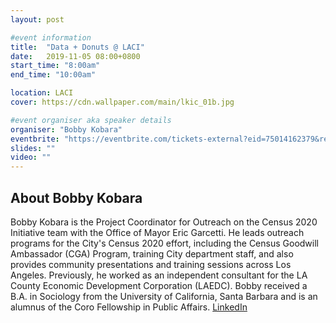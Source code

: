 ```yaml
---
layout: post

#event information
title:  "Data + Donuts @ LACI"
date:   2019-11-05 08:00+0800
start_time: "8:00am"
end_time: "10:00am"

location: LACI
cover: https://cdn.wallpaper.com/main/lkic_01b.jpg

#event organiser aka speaker details
organiser: "Bobby Kobara"
eventbrite: "https://eventbrite.com/tickets-external?eid=75014162379&ref=etckt"
slides: ""
video: ""
---
```



## About Bobby Kobara

Bobby Kobara is the Project Coordinator for Outreach on the Census 2020 Initiative team with the Office of Mayor Eric Garcetti. He leads outreach programs for the City's Census 2020 effort, including the Census Goodwill Ambassador (CGA) Program, training City department staff, and also provides community presentations and training sessions across Los Angeles. Previously, he worked as an independent consultant for the LA County Economic Development Corporation (LAEDC). Bobby received a B.A. in Sociology from the University of California, Santa Barbara and is an alumnus of the Coro Fellowship in Public Affairs. [LinkedIn](https://www.linkedin.com/in/bobbykobara1994/)